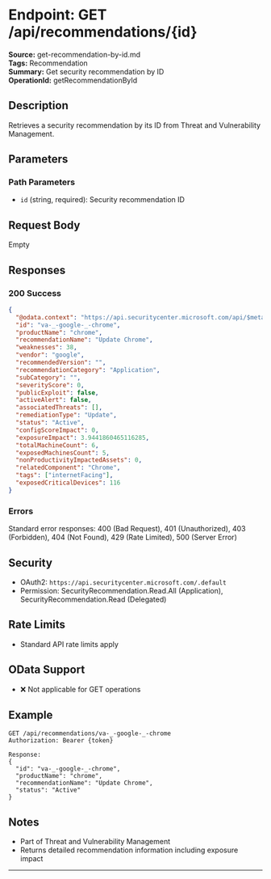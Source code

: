 # Endpoint: GET /api/recommendations/{id}

**Source:** get-recommendation-by-id.md  
**Tags:** Recommendation  
**Summary:** Get security recommendation by ID  
**OperationId:** getRecommendationById

## Description
Retrieves a security recommendation by its ID from Threat and Vulnerability Management.

## Parameters
### Path Parameters
- `id` (string, required): Security recommendation ID

## Request Body
Empty

## Responses
### 200 Success
```json
{
  "@odata.context": "https://api.securitycenter.microsoft.com/api/$metadata#Recommendations/$entity",
  "id": "va-_-google-_-chrome",
  "productName": "chrome",
  "recommendationName": "Update Chrome",
  "weaknesses": 38,
  "vendor": "google",
  "recommendedVersion": "",
  "recommendationCategory": "Application",
  "subCategory": "",
  "severityScore": 0,
  "publicExploit": false,
  "activeAlert": false,
  "associatedThreats": [],
  "remediationType": "Update",
  "status": "Active",
  "configScoreImpact": 0,
  "exposureImpact": 3.9441860465116285,
  "totalMachineCount": 6,
  "exposedMachinesCount": 5,
  "nonProductivityImpactedAssets": 0,
  "relatedComponent": "Chrome",
  "tags": ["internetFacing"],
  "exposedCriticalDevices": 116
}
```

### Errors
Standard error responses: 400 (Bad Request), 401 (Unauthorized), 403 (Forbidden), 404 (Not Found), 429 (Rate Limited), 500 (Server Error)

## Security
- OAuth2: `https://api.securitycenter.microsoft.com/.default`
- Permission: SecurityRecommendation.Read.All (Application), SecurityRecommendation.Read (Delegated)

## Rate Limits
- Standard API rate limits apply

## OData Support
- ❌ Not applicable for GET operations

## Example
```http
GET /api/recommendations/va-_-google-_-chrome
Authorization: Bearer {token}

Response:
{
  "id": "va-_-google-_-chrome",
  "productName": "chrome",
  "recommendationName": "Update Chrome",
  "status": "Active"
}
```

## Notes
- Part of Threat and Vulnerability Management
- Returns detailed recommendation information including exposure impact

---
